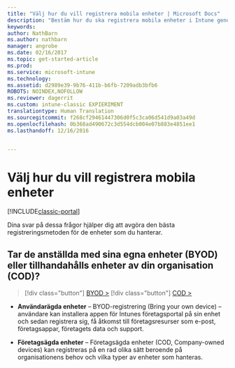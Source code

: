 ```yaml
---
title: "Välj hur du vill registrera mobila enheter | Microsoft Docs"
description: "Bestäm hur du ska registrera mobila enheter i Intune genom att besvara några enkla frågor"
keywords: 
author: NathBarn
ms.author: nathbarn
manager: angrobe
ms.date: 02/16/2017
ms.topic: get-started-article
ms.prod: 
ms.service: microsoft-intune
ms.technology: 
ms.assetid: d2989e39-9b76-411b-b6fb-7209adb3bfb6
ROBOTS: NOINDEX,NOFOLLOW
ms.reviewer: dagerrit
ms.custom: intune-classic EXPIERIMENT
translationtype: Human Translation
ms.sourcegitcommit: f268cf29461447306d0f5c3ca06d541d9a03a49d
ms.openlocfilehash: 0b368ad490672c3d554dcb004e07b883e4851ee1
ms.lasthandoff: 12/16/2016


---
```


# <a name="choose-how-to-enroll-mobile-devices"></a>Välj hur du vill registrera mobila enheter

[!INCLUDE[classic-portal](../includes/classic-portal.md)]

Dina svar på dessa frågor hjälper dig att avgöra den bästa registreringsmetoden för de enheter som du hanterar.

## <a name="do-employees-bring-their-own-devices-byod-or-are-devices-provided-by-your-organization-cod"></a>**Tar de anställda med sina egna enheter (BYOD) eller tillhandahålls enheter av din organisation (COD)?**

> [!div class="button"]
[BYOD >](choose-how-to-enroll-devices2.md)
> [!div class="button"]
[COD >](choose-how-to-enroll-devices3.md)

- **Användarägda enheter** – BYOD-registrering (Bring your own device) – användare kan installera appen för Intunes företagsportal på sin enhet och sedan registrera sig, få åtkomst till företagsresurser som e-post, företagsappar, företagets data och support.  

- **Företagsägda enheter** – Företagsägda enheter (COD, Company-owned devices) kan registreras på en rad olika sätt beroende på organisationens behov och vilka typer av enheter som hanteras.


